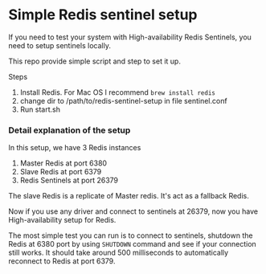 # Simple Redis sentinel setup

If you need to test your system with High-availability Redis Sentinels, you need to setup sentinels locally.

This repo provide simple script and step to set it up.

Steps

1. Install Redis. For Mac OS I recommend `brew install redis`
2. change dir to /path/to/redis-sentinel-setup in file sentinel.conf
3. Run start.sh

### Detail explanation of the setup

In this setup, we have 3 Redis instances

1. Master Redis at port 6380
2. Slave Redis at port 6379
3. Redis Sentinels at port 26379

The slave Redis is a replicate of Master redis. It's act as a fallback Redis.

Now if you use any driver and connect to sentinels at 26379, now you have High-availability setup for Redis.

The most simple test you can run is to connect to sentinels, shutdown the Redis at 6380 port by using `SHUTDOWN` command and see if your connection still works. It should take around 500 milliseconds to automatically reconnect to Redis at port 6379.

